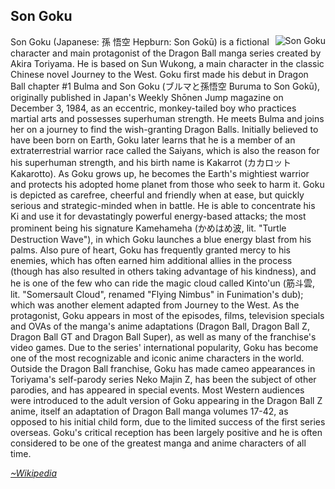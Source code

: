 ## Son Goku
<script src="https://ajax.googleapis.com/ajax/libs/jquery/3.2.1/jquery.min.js" > 
</script> 
<link href="https://cdnjs.cloudflare.com/ajax/libs/select2/4.0.3/css/select2.min.css" rel="stylesheet" />
<script src="https://cdnjs.cloudflare.com/ajax/libs/select2/4.0.3/js/select2.min.js">
</script>
<script src="https://rawgit.com/Marios-R/Tags-filter-for-AnnotatorJS/master/annotator.1.2.10/annotator.min.js"> 
</script>
<link href="https://rawgit.com/Marios-R/Tags-filter-for-AnnotatorJS/master/annotator.1.2.10/annotator.min.css" rel="stylesheet" />
<script src="https://rawgit.com/Marios-R/Tags-filter-for-AnnotatorJS/master/annotator.1.2.10/annotator.tags.min.js"> 
</script>
<script src="https://rawgit.com/Marios-R/Tags-filter-for-AnnotatorJS/master/src/tagsfilter.js"> 
</script>


<img src="https://upload.wikimedia.org/wikipedia/en/a/af/Son_Goku_YoungAdult.PNG" alt="Son Goku" align="right">

Son Goku (Japanese: 孫 悟空 Hepburn: Son Gokū) is a fictional character and main protagonist of the Dragon Ball manga series created by Akira Toriyama. He is based on Sun Wukong, a main character in the classic Chinese novel Journey to the West. Goku first made his debut in Dragon Ball chapter #1 Bulma and Son Goku (ブルマと孫悟空 Buruma to Son Gokū), originally published in Japan's Weekly Shōnen Jump magazine on December 3, 1984, as an eccentric, monkey-tailed boy who practices martial arts and possesses superhuman strength. He meets Bulma and joins her on a journey to find the wish-granting Dragon Balls.
Initially believed to have been born on Earth, Goku later learns that he is a member of an extraterrestrial warrior race called the Saiyans, which is also the reason for his superhuman strength, and his birth name is Kakarrot (カカロット Kakarotto). As Goku grows up, he becomes the Earth's mightiest warrior and protects his adopted home planet from those who seek to harm it. Goku is depicted as carefree, cheerful and friendly when at ease, but quickly serious and strategic-minded when in battle. He is able to concentrate his Ki and use it for devastatingly powerful energy-based attacks; the most prominent being his signature Kamehameha (かめはめ波, lit. "Turtle Destruction Wave"), in which Goku launches a blue energy blast from his palms. Also pure of heart, Goku has frequently granted mercy to his enemies, which has often earned him additional allies in the process (though has also resulted in others taking advantage of his kindness), and he is one of the few who can ride the magic cloud called Kinto'un (筋斗雲, lit. "Somersault Cloud", renamed "Flying Nimbus" in Funimation's dub); which was another element adapted from Journey to the West.
As the protagonist, Goku appears in most of the episodes, films, television specials and OVAs of the manga's anime adaptations (Dragon Ball, Dragon Ball Z, Dragon Ball GT and Dragon Ball Super), as well as many of the franchise's video games. Due to the series' international popularity, Goku has become one of the most recognizable and iconic anime characters in the world. Outside the Dragon Ball franchise, Goku has made cameo appearances in Toriyama's self-parody series Neko Majin Z, has been the subject of other parodies, and has appeared in special events. Most Western audiences were introduced to the adult version of Goku appearing in the Dragon Ball Z anime, itself an adaptation of Dragon Ball manga volumes 17-42, as opposed to his initial child form, due to the limited success of the first series overseas. Goku's critical reception has been largely positive and he is often considered to be one of the greatest manga and anime characters of all time.


[*~Wikipedia*](https://en.wikipedia.org/wiki/Goku)

<script>
var annotation = $('#main_content').annotator();
annotation.annotator('addPlugin', 'Tags');
annotation.annotator('addPlugin', 'TagsFilter',{element: 'body', width: "500px"});
</script>
